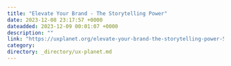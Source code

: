 ```yaml
---
title: "Elevate Your Brand - The Storytelling Power"
date: 2023-12-08 23:17:57 +0000
dateadded: 2023-12-09 00:01:07 +0000
description: ""
link: "https://uxplanet.org/elevate-your-brand-the-storytelling-power-50d54806afd1?source=rss----819cc2aaeee0---4"
category:
directory: _directory/ux-planet.md
---
```

